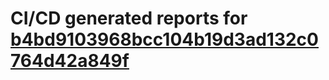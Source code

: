 # CI/CD generated reports for [b4bd9103968bcc104b19d3ad132c0764d42a849f](https://github.com/hydephp/develop/commit/b4bd9103968bcc104b19d3ad132c0764d42a849f)
